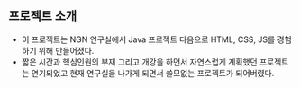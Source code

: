 ## 프로젝트 소개
- 이 프로젝트는 NGN 연구실에서 Java 프로젝트 다음으로 HTML, CSS, JS를 경험하기 위해 만들어졌다.
- 짧은 시간과 핵심인원의 부재 그리고 개강을 하면서 자연스럽게 계획했던 프로젝트는 연기되었고 현재 연구실을 나가게 되면서 쓸모없는 프로젝트가 되어버렸다.
